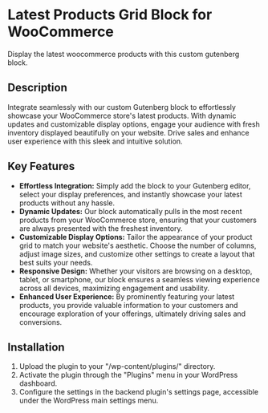 # Latest Products Grid Block for WooCommerce

Display the latest woocommerce products with this custom gutenberg block.

## Description

Integrate seamlessly with our custom Gutenberg block to effortlessly showcase your WooCommerce store's latest products. With dynamic updates and customizable display options, engage your audience with fresh inventory displayed beautifully on your website. Drive sales and enhance user experience with this sleek and intuitive solution.

## Key Features

- **Effortless Integration:** Simply add the block to your Gutenberg editor, select your display preferences, and instantly showcase your latest products without any hassle.
- **Dynamic Updates:** Our block automatically pulls in the most recent products from your WooCommerce store, ensuring that your customers are always presented with the freshest inventory.
- **Customizable Display Options:** Tailor the appearance of your product grid to match your website's aesthetic. Choose the number of columns, adjust image sizes, and customize other settings to create a layout that best suits your needs.
- **Responsive Design:** Whether your visitors are browsing on a desktop, tablet, or smartphone, our block ensures a seamless viewing experience across all devices, maximizing engagement and usability.
- **Enhanced User Experience:** By prominently featuring your latest products, you provide valuable information to your customers and encourage exploration of your offerings, ultimately driving sales and conversions.

## Installation

1. Upload the plugin to your "/wp-content/plugins/" directory.
2. Activate the plugin through the "Plugins" menu in your WordPress dashboard.
3. Configure the settings in the backend plugin's settings page, accessible under the WordPress main settings menu.
